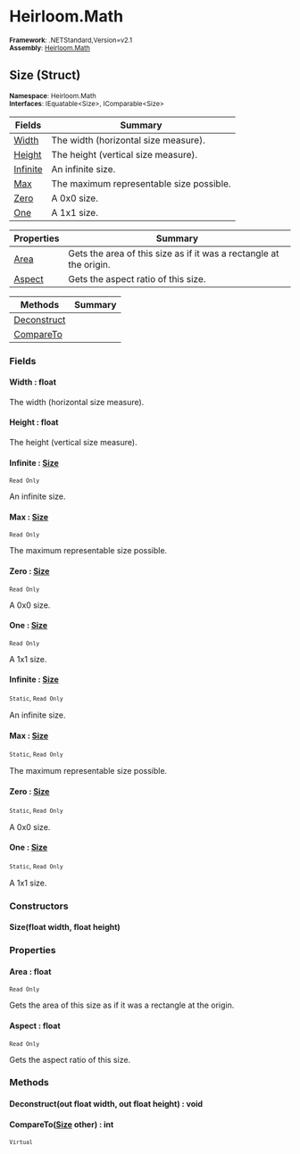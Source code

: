 # Heirloom.Math

<small>**Framework**: .NETStandard,Version=v2.1</small>  
<small>**Assembly**: [Heirloom.Math](../Heirloom.Math/Heirloom.Math.md)</small>  

## Size (Struct)
<small>**Namespace**: Heirloom.Math</sub></small>  
<small>**Interfaces**: IEquatable\<Size>, IComparable\<Size></small>  

| Fields | Summary |
|-------|---------|
| [Width](#WID68924896) | The width (horizontal size measure). |
| [Height](#HEIE098AAEB) | The height (vertical size measure). |
| [Infinite](#INFDABEDF6) | An infinite size. |
| [Max](#MAXD4DA94E4) | The maximum representable size possible. |
| [Zero](#ZERC7D5C0B8) | A 0x0 size. |
| [One](#ONE62466566) | A 1x1 size. |

| Properties | Summary |
|------------|---------|
| [Area](#ARE9F5286F) | Gets the area of this size as if it was a rectangle at the origin. |
| [Aspect](#ASP31635C5A) | Gets the aspect ratio of this size. |

| Methods | Summary |
|---------|---------|
| [Deconstruct](#DEC9B367A2C) |  |
| [CompareTo](#COM474EB48B) |  |

### Fields

#### Width : float

The width (horizontal size measure).

#### Height : float

The height (vertical size measure).

#### Infinite : [Size](Heirloom.Math.Size.md)
<small>`Read Only`</small>

An infinite size.

#### Max : [Size](Heirloom.Math.Size.md)
<small>`Read Only`</small>

The maximum representable size possible.

#### Zero : [Size](Heirloom.Math.Size.md)
<small>`Read Only`</small>

A 0x0 size.

#### One : [Size](Heirloom.Math.Size.md)
<small>`Read Only`</small>

A 1x1 size.

#### Infinite : [Size](Heirloom.Math.Size.md)
<small>`Static`, `Read Only`</small>

An infinite size.

#### Max : [Size](Heirloom.Math.Size.md)
<small>`Static`, `Read Only`</small>

The maximum representable size possible.

#### Zero : [Size](Heirloom.Math.Size.md)
<small>`Static`, `Read Only`</small>

A 0x0 size.

#### One : [Size](Heirloom.Math.Size.md)
<small>`Static`, `Read Only`</small>

A 1x1 size.

### Constructors

#### Size(float width, float height)

### Properties

#### <a name="ARE9F5286F"></a>Area : float

<small>`Read Only`</small>

Gets the area of this size as if it was a rectangle at the origin.

#### <a name="ASP31635C5A"></a>Aspect : float

<small>`Read Only`</small>

Gets the aspect ratio of this size.

### Methods

#### <a name="DEC9B367A2C"></a>Deconstruct(out float width, out float height) : void



#### <a name="COM474EB48B"></a>CompareTo([Size](Heirloom.Math.Size.md) other) : int

<small>`Virtual`</small>



